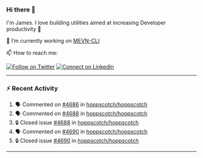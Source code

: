### Hi there 👋

I'm James. I love building utilities aimed at increasing Developer productivity :raised_hands: 

🔭 I’m currently working on [MEVN-CLI](https://github.com/madlabsinc/mevn-cli)

📫 How to reach me:

[![Follow on Twitter](https://img.shields.io/badge/--twitter?label=Twitter&logo=Twitter&style=social)](https://twitter.com/james_madhacks) [![Connect on LinkedIn](https://img.shields.io/badge/--linkedin?label=LinkedIn&logo=LinkedIn&style=social)](https://www.linkedin.com/in/jamesgeorge007)

---

### :zap: Recent Activity

<!--START_SECTION:activity-->
1. 🗣 Commented on [#4686](https://github.com/hoppscotch/hoppscotch/pull/4686#issuecomment-2643576218) in [hoppscotch/hoppscotch](https://github.com/hoppscotch/hoppscotch)
2. 🗣 Commented on [#4688](https://github.com/hoppscotch/hoppscotch/issues/4688#issuecomment-2643573749) in [hoppscotch/hoppscotch](https://github.com/hoppscotch/hoppscotch)
3. 🔒 Closed issue [#4688](https://github.com/hoppscotch/hoppscotch/issues/4688) in [hoppscotch/hoppscotch](https://github.com/hoppscotch/hoppscotch)
4. 🗣 Commented on [#4690](https://github.com/hoppscotch/hoppscotch/issues/4690#issuecomment-2643570876) in [hoppscotch/hoppscotch](https://github.com/hoppscotch/hoppscotch)
5. 🔒 Closed issue [#4690](https://github.com/hoppscotch/hoppscotch/issues/4690) in [hoppscotch/hoppscotch](https://github.com/hoppscotch/hoppscotch)
<!--END_SECTION:activity-->

---

<!--
**jamesgeorge007/jamesgeorge007** is a ✨ _special_ ✨ repository because its `README.md` (this file) appears on your GitHub profile.

Here are some ideas to get you started:

- 🌱 I’m currently learning ...
- 👯 I’m looking to collaborate on ...
- 🤔 I’m looking for help with ...
- 💬 Ask me about ...
- 😄 Pronouns: ...
- ⚡ Fun fact: ...
-->
